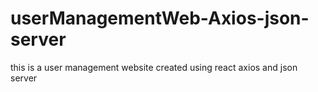 # userManagementWeb-Axios-json-server
this is a user management website created using react axios and json server
